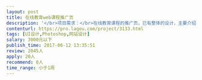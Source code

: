```yaml
---                
layout: post       
title: 在线教育web课程推广页           
description: '</br>项目需求：</br>在线教育课程的推广页，已有整体的设计，主要介绍课程体系和课程特点，实现推广和指导购买的目的。</br>由于认为当前此类的推广页都不适合作为参考，所以暂时无可参考的产品，需与设计师对细节具体沟通</br>'     
contenturl: https://pro.lagou.com/project/3133.html      
tags: [UI设计,Photoshop,网站设计]            
salary: 3000元以下          
publish_time: 2017-06-12 13:35:51         
review: 2045人                   
apply: 20人                   
recommend: 0人                   
time_range: 小于1周              
---                 
```

